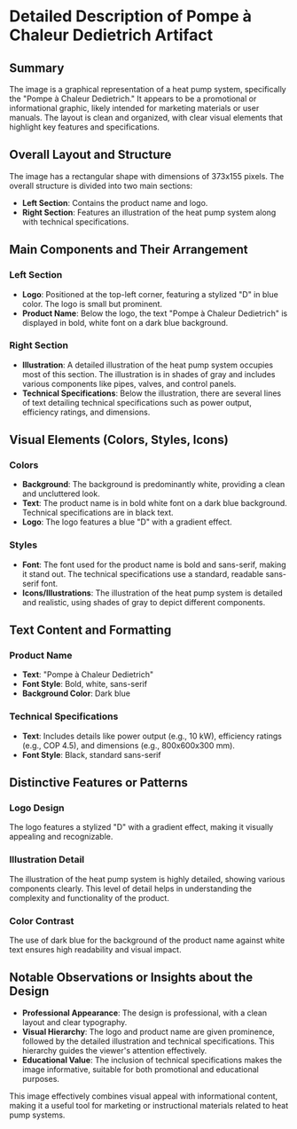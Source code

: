 # Detailed Description of Pompe à Chaleur Dedietrich Artifact

## Summary
The image is a graphical representation of a heat pump system, specifically the "Pompe à Chaleur Dedietrich." It appears to be a promotional or informational graphic, likely intended for marketing materials or user manuals. The layout is clean and organized, with clear visual elements that highlight key features and specifications.

## Overall Layout and Structure
The image has a rectangular shape with dimensions of 373x155 pixels. The overall structure is divided into two main sections:
- **Left Section**: Contains the product name and logo.
- **Right Section**: Features an illustration of the heat pump system along with technical specifications.

## Main Components and Their Arrangement
### Left Section
- **Logo**: Positioned at the top-left corner, featuring a stylized "D" in blue color. The logo is small but prominent.
- **Product Name**: Below the logo, the text "Pompe à Chaleur Dedietrich" is displayed in bold, white font on a dark blue background.

### Right Section
- **Illustration**: A detailed illustration of the heat pump system occupies most of this section. The illustration is in shades of gray and includes various components like pipes, valves, and control panels.
- **Technical Specifications**: Below the illustration, there are several lines of text detailing technical specifications such as power output, efficiency ratings, and dimensions.

## Visual Elements (Colors, Styles, Icons)
### Colors
- **Background**: The background is predominantly white, providing a clean and uncluttered look.
- **Text**: The product name is in bold white font on a dark blue background. Technical specifications are in black text.
- **Logo**: The logo features a blue "D" with a gradient effect.

### Styles
- **Font**: The font used for the product name is bold and sans-serif, making it stand out. The technical specifications use a standard, readable sans-serif font.
- **Icons/Illustrations**: The illustration of the heat pump system is detailed and realistic, using shades of gray to depict different components.

## Text Content and Formatting
### Product Name
- **Text**: "Pompe à Chaleur Dedietrich"
- **Font Style**: Bold, white, sans-serif
- **Background Color**: Dark blue

### Technical Specifications
- **Text**: Includes details like power output (e.g., 10 kW), efficiency ratings (e.g., COP 4.5), and dimensions (e.g., 800x600x300 mm).
- **Font Style**: Black, standard sans-serif

## Distinctive Features or Patterns
### Logo Design
The logo features a stylized "D" with a gradient effect, making it visually appealing and recognizable.

### Illustration Detail
The illustration of the heat pump system is highly detailed, showing various components clearly. This level of detail helps in understanding the complexity and functionality of the product.

### Color Contrast
The use of dark blue for the background of the product name against white text ensures high readability and visual impact.

## Notable Observations or Insights about the Design
- **Professional Appearance**: The design is professional, with a clean layout and clear typography.
- **Visual Hierarchy**: The logo and product name are given prominence, followed by the detailed illustration and technical specifications. This hierarchy guides the viewer's attention effectively.
- **Educational Value**: The inclusion of technical specifications makes the image informative, suitable for both promotional and educational purposes.

This image effectively combines visual appeal with informational content, making it a useful tool for marketing or instructional materials related to heat pump systems.